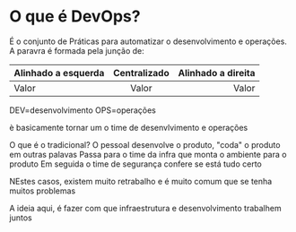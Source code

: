 # O que é DevOps?

É o conjunto de Práticas para automatizar o desenvolvimento e operações.
A paravra é formada pela junção de:

Alinhado a esquerda | Centralizado | Alinhado a direita
:--------- | :------: | -------:
Valor | Valor | Valor

DEV=desenvolvimento
OPS=operações

è basicamente tornar um o time de desenvlvimento e operações

O que é o tradicional?
O pessoal desenvolve o produto, "coda" o produto em outras palavas
Passa para o time da infra que monta o ambiente para o produto
Em seguida o time de segurança confere se está tudo certo

NEstes casos, existem muito retrabalho e é muito comum que se tenha muitos problemas

A ideia aqui, é fazer com que infraestrutura e desenvolvimento trabalhem juntos
